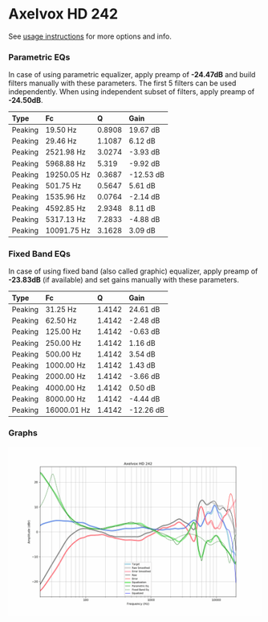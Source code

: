 # Axelvox HD 242
See [usage instructions](https://github.com/jaakkopasanen/AutoEq#usage) for more options and info.

### Parametric EQs
In case of using parametric equalizer, apply preamp of **-24.47dB** and build filters manually
with these parameters. The first 5 filters can be used independently.
When using independent subset of filters, apply preamp of **-24.50dB**.

| Type    | Fc          |      Q | Gain      |
|:--------|:------------|:-------|:----------|
| Peaking | 19.50 Hz    | 0.8908 | 19.67 dB  |
| Peaking | 29.46 Hz    | 1.1087 | 6.12 dB   |
| Peaking | 2521.98 Hz  | 3.0274 | -3.93 dB  |
| Peaking | 5968.88 Hz  | 5.319  | -9.92 dB  |
| Peaking | 19250.05 Hz | 0.3687 | -12.53 dB |
| Peaking | 501.75 Hz   | 0.5647 | 5.61 dB   |
| Peaking | 1535.96 Hz  | 0.0764 | -2.14 dB  |
| Peaking | 4592.85 Hz  | 2.9348 | 8.11 dB   |
| Peaking | 5317.13 Hz  | 7.2833 | -4.88 dB  |
| Peaking | 10091.75 Hz | 3.1628 | 3.09 dB   |

### Fixed Band EQs
In case of using fixed band (also called graphic) equalizer, apply preamp of **-23.83dB**
(if available) and set gains manually with these parameters.

| Type    | Fc          |      Q | Gain      |
|:--------|:------------|:-------|:----------|
| Peaking | 31.25 Hz    | 1.4142 | 24.61 dB  |
| Peaking | 62.50 Hz    | 1.4142 | -2.48 dB  |
| Peaking | 125.00 Hz   | 1.4142 | -0.63 dB  |
| Peaking | 250.00 Hz   | 1.4142 | 1.16 dB   |
| Peaking | 500.00 Hz   | 1.4142 | 3.54 dB   |
| Peaking | 1000.00 Hz  | 1.4142 | 1.43 dB   |
| Peaking | 2000.00 Hz  | 1.4142 | -3.66 dB  |
| Peaking | 4000.00 Hz  | 1.4142 | 0.50 dB   |
| Peaking | 8000.00 Hz  | 1.4142 | -4.44 dB  |
| Peaking | 16000.01 Hz | 1.4142 | -12.26 dB |

### Graphs
![](./Axelvox%20HD%20242.png)